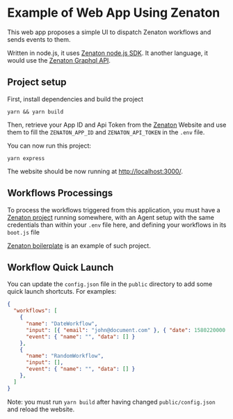 # Example of Web App Using Zenaton
This web app proposes a simple UI to dispatch Zenaton workflows and sends events to them. 

Written in node.js, it uses [Zenaton node.js SDK](https://github.com/zenaton/zenaton-node). It another language, it would use the [Zenaton Graphql API](https://docs.zenaton.com/client/graphql-api/).



## Project setup
First, install dependencies and build the project
```
yarn && yarn build 
```
Then, retrieve your App ID and Api Token from the [Zenaton](https://app.zenaton.com/api) Website and use them to fill the `ZENATON_APP_ID` and `ZENATON_API_TOKEN` in the `.env` file.

You can now run this project:
```
yarn express
```
The website should be now running at [http://localhost:3000/](http://localhost:3000/).

## Workflows Processings
To process the workflows triggered from this application, you must have a [Zenaton project](https://docs.zenaton.com/getting-started/setup/) running somewhere, with an Agent setup with the same credentials than within your `.env` file here, and defining your workflows in its `boot.js` file

[Zenaton boilerplate](https://github.com/zenaton/zenaton-boilerplate) is an example of such project.

## Workflow Quick Launch
You can update the `config.json` file in the `public` directory to add some quick launch shortcuts. For examples:
````json
{
  "workflows": [
    {
      "name": "DateWorkflow",
      "input": [{ "email": "john@document.com" }, { "date": 1580220000 }],
      "event": { "name": "", "data": [] }
    },
    {
      "name": "RandomWorkflow",
      "input": [],
      "event": { "name": "", "data": [] }
    },
  ]
}
````
Note: you must run `yarn build` after having changed `public/config.json` and reload the website.